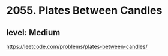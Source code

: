 # 2055. Plates Between Candles
## level: Medium

https://leetcode.com/problems/plates-between-candles/
